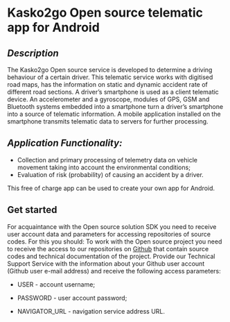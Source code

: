 # Kasko2go Open source telematic app for Android
## _Description_
The Kasko2go Open source service is developed to determine a driving behaviour of a certain driver. This telematic service works with digitised road maps, has the information on static and dynamic  accident rate of different road sections.
A driver’s smartphone is used as a client telematic device. An accelerometer and a gyroscope, modules of GPS, GSM and Bluetooth systems embedded into a smartphone turn a driver’s smartphone into a source of telematic information. A mobile application installed on the smartphone transmits telematic data to servers for further processing.

## _Application Functionality:_

- Collection and primary processing of telemetry data on vehicle movement taking into account the environmental conditions;
- Evaluation of risk (probability) of causing an accident by a driver.

This free of charge app can be used to create your own app for Android.

## Get started

For acquaintance with the Open source solution SDK you need to receive user account data and parameters for accessing repositories of source codes. For this you should: 
To work with the Open source project you need to receive the access to our repositories on [Github][git] that contain source codes and technical documentation of the project.
Provide our Technical Support Service with the information about your Github user account (Github user e-mail address) and receive the following access parameters:
- USER - account username;
- PASSWORD - user account password;
- NAVIGATOR_URL - navigation service address URL. 





   [git]: <https://github.com/>
   
